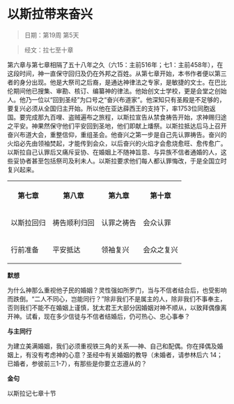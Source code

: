 # 以斯拉带来奋兴 

> 日期：第19周 第5天

> 经文：拉七至十章

第六章与第七章相隔了五十八年之久（六15：主前516年；七1：主前458年），在这段时间，神一直保守回归及仍在外邦之百姓。从第七章开始，本书作者便以第三者的身分出现。他是大祭司之后裔，是通达神律法之专家，是敏捷的文士。在巴比伦期间他已搜集、审勘、核订、编纂神的律法。他始创文士学校，更是会堂之创始人。他乃一位以“回到圣经”为口号之“奋兴布道家”。他深知只有圣殿是不足够的，要复兴必须从全国归主开始。所以他在亚达薛西王的支持下，率1753位同胞返国。要完成那九百哩、盗贼遍布之旅程，以斯拉宣告从禁食祷告开始，求神赐归途之平安。神果然保守他们平安回到圣地，他们即献上燔祭。以斯拉抵达后马上召开奋兴布道大会，重整信仰，重组圣会。他奋兴之第一步是自己先认罪祷告。奋兴的火焰必先由领袖焚起，才能传到会众，以后奋兴的火焰才会愈烧愈旺、愈传愈广。以斯拉自己认罪后又痛斥妥协、在婚姻上不随神旨意、与异族不信者通婚的人，这些妥协者甚至包括祭司及利未人。以斯拉要求他们每人都认罪悔改，于是全国立时复兴起来。

<table>
 <tbody>
  <tr>
   <th><p>第七章</p></th>
   <th><p>第八章</p></th>
   <th><p>第九章</p></th>
   <th><p>第十章</p></th>
  </tr>
  <tr>
   <td><p>以斯拉回归</p></td>
   <td><p>祷告顺利归回</p></td>
   <td><p>认罪之祷告</p></td>
   <td><p>会众认罪</p></td>
  </tr>
  <tr>
   <td><p>行前准备</p></td>
   <td><p>平安抵达</p></td>
   <td><p>领袖复兴</p></td>
   <td><p>会众之复兴</p></td>
  </tr>
 </tbody>
</table>

**默想**

为什么神那么重视他子民的婚姻？灵性强如所罗门，当与不信者结合后，也受影响而跌倒。“二人不同心，岂能同行？”除非我们不是属主的人，除非我们不事奉主，否则我们不能不在婚姻上谨慎，犹太君王大部分因婚姻对神不顺从，以致拜偶像离开神。试看，现在多少信徒与不信者结婚后，仍可热心、忠心事奉？

**与主同行**

为建立美满婚姻，我们必须重视铁三角的关系──神、自己和配偶。你在择偶及婚姻上，有没有考虑神的心意？圣经中有关婚姻的教导（未婚者，请参林后六 14；已婚者，参彼前三1-7），有那些是你要立志遵从的？

**金句**

以斯拉记七章十节